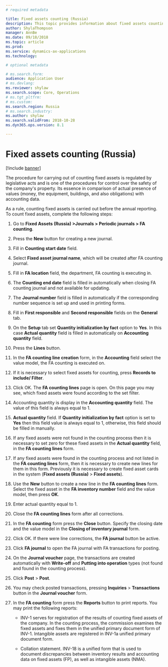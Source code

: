 ```yaml
---
# required metadata

title: Fixed assets counting (Russia)
description: This topic provides information about fixed assets counting for Russia.
author: ShylaThompson
manager: AnnBe
ms.date: 09/18/2018
ms.topic: article
ms.prod: 
ms.service: dynamics-ax-applications
ms.technology: 

# optional metadata

# ms.search.form: 
audience: Application User
# ms.devlang: 
ms.reviewer: shylaw
ms.search.scope: Core, Operations
# ms.tgt_pltfrm: 
# ms.custom: 
ms.search.region: Russia
# ms.search.industry: 
ms.author: shylaw
ms.search.validFrom: 2018-10-28
ms.dyn365.ops.version: 8.1

---
```


# Fixed assets counting (Russia)

[!include [banner](../includes/banner.md)]

The procedure for carrying out of counting fixed assets is regulated by legislative acts and is one of the procedures for control over the safety of the company's property. Its essence in comparison of actual presence of values (money, the equipment, buildings, and also obligations) with accounting data.

As a rule, counting fixed assets is carried out before the annual reporting. To count fixed assets, complete the following steps:

1.  Go to **Fixed Assets (Russia) \>Journals \> Periodic journals \> FA
    counting**.

2.  Press the **New** button for creating a new journal.

3.  Fill in **Counting start date** field.

4.  Select **Fixed asset journal name**, which will be created after FA counting journal.

5.  Fill in **FA location** field, the department, FA counting is executing in.

6.  The **Counting end date** field is filled in automatically when closing FA counting journal and not available for updating.

7.  The **Journal number** field is filled in automatically if the corresponding number sequence is set up and used in printing forms.

8.  Fill in **First responsible** and **Second responsible** fields on the **General** tab.

9.  On the **Setup** tab set **Quantity initialization by fact** option to **Yes**. In this case **Actual quantity** field is filled in automatically on **Accounting quantity** field.

10. Press the **Lines** button.

11. In the **FA counting line creation** form, in the **Accounting** field select the value model, the FA counting is executed on.

12. If it is necessary to select fixed assets for counting, press **Records to include/ Filter**.

13. Click OK. The **FA counting lines** page is open. On this page you may see, which fixed assets were found according to the set filter.

14. Accounting quantity is display in the **Accounting quantity** field. The value of this field is always equal to 1.

15. **Actual quantity** field. If **Quantity initialization by fact** option is set to **Yes** then this field value is always equal to 1, otherwise, this field should be filled in manually.

16. If any fixed assets were not found in the counting process then it is necessary to set zero for these fixed assets in the **Actual quantity** field, in the **FA counting lines** form.

17. If any fixed assets were found in the counting process and not listed in the **FA counting lines** form, then it is necessary to create new lines for them in this form. Previously it is necessary to create fixed asset cards in the system (**Fixed assets (Russia)** \> **Fixed assets**).

18. Use the **New** button to create a new line in the **FA counting lines** form. Select the fixed asset in the **FA inventory number** field and the value model, then press **OK**.

19. Enter actual quantity equal to 1.

20. Close the **FA counting lines** form after all corrections.

21. In the **FA counting** form press the **Close** button. Specify the closing date and the value model in the **Closing of inventory journal** form.

22. Click OK. If there were line corrections, the **FA journal** button be active.

23. Click **FA journal** to open the FA journal with FA transactions for posting.

24. On the **Journal voucher** page, the transactions are created automatically with **Write-off** and **Putting into operation** types (not found and found in the counting process).

25. Click **Post** \> **Post**.

26. You may check posted transactions, pressing **Inquiries** \> **Transactions** button in the **Journal voucher** form.

27. In the **FA counting** form press the **Reports** button to print reports.
    You may print the following reports:

    -   INV-1 serves for registration of the results of counting fixed assets of the company. In the counting process, the commission examines the fixed assets and fixes them in the unified primary document form of INV-1. Intangible assets are registered in INV-1a unified primary document form.

    -   Collation statement. INV-18 is a unified form that is used to document discrepancies between inventory results and accounting data on fixed assets (FP), as well as intangible assets (NMA).
